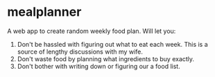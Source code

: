 # mealplanner

A web app to create random weekly food plan. Will let you:

1. Don't be hassled with figuring out what to eat each week. This is a source of
lengthy discussions with my wife.
2. Don't waste food by planning what ingredients to buy exactly.
3. Don't bother with writing down or figuring our a food list.
